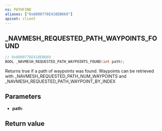 ```yaml
---
ns: PATHFIND
aliases: ["0x8800776E410EB669"]
apiset: client
---
```

## _NAVMESH_REQUESTED_PATH_WAYPOINTS_FOUND

```c
// 0x8800776E410EB669
BOOL _NAVMESH_REQUESTED_PATH_WAYPOINTS_FOUND(int path);
```

Returns true if a path of waypoints was found. Waypoints can be retrieved with _NAVMESH_REQUESTED_PATH_NUM_WAYPOINTS and _NAVMESH_REQUESTED_PATH_WAYPOINT_BY_INDEX

## Parameters
* **path**:

## Return value

